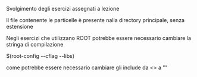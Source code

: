 Svolgimento degli esercizi assegnati a lezione

Il file contenente le particelle è presente nalla directory principale, senza estensione

Negli esercizi che utilizzano ROOT potrebbe essere necessario cambiare la stringa di compilazione 

$(root-config --cflag --libs)

come potrebbe essere necessario cambiare gli include da <> a ""
